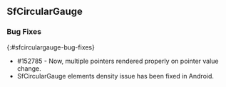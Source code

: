 ## SfCircularGauge

### Bug Fixes
{:#sfcirculargauge-bug-fixes}

* \#152785 - Now, multiple pointers rendered properly on pointer value change.
* SfCircularGauge elements density issue has been fixed in Android.
